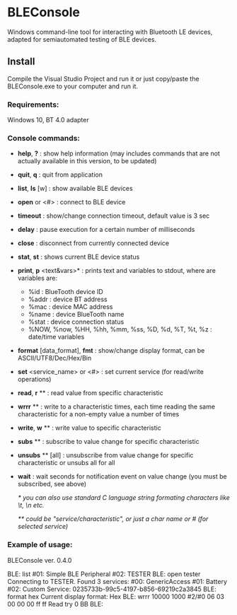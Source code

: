 # BLEConsole
Windows command-line tool for interacting with Bluetooth LE devices, adapted for semiautomated testing of BLE devices.

## Install
Compile the Visual Studio Project and run it or just copy/paste the BLEConsole.exe to your computer and run it.

### Requirements:

Windows 10, BT 4.0 adapter

### Console commands:

- **help**, **?**                      : show help information (may includes commands that are not actually available in this version, to be updated)
- **quit**, **q**                      : quit from application
- **list**, **ls** [w]                 : show available BLE devices
- **open** <name> or <#>           : connect to BLE device
- **timeout** <sec>                    : show/change connection timeout, default value is 3 sec
- **delay** <msec>                 : pause execution for a certain number of milliseconds
- **close**                        : disconnect from currently connected device
- **stat**, **st**                     : shows current BLE device status
- **print**, **p** <text&vars>*     : prints text and variables to stdout, where are variables are:
	* %id : BlueTooth device ID
	* %addr : device BT address
	* %mac : device MAC address
	* %name : device BlueTooth name
	* %stat : device connection status
	* %NOW, %now, %HH, %hh, %mm, %ss, %D, %d, %T, %t, %z : date/time variables
- **format** [data_format], **fmt**    : show/change display format, can be ASCII/UTF8/Dec/Hex/Bin
- **set** <service_name> or <#>    : set current service (for read/write operations)
- **read**, **r** <name>**              : read value from specific characteristic
- **wrrr** <repeats> <retries> <name>** <value> : write <value> to a <name> characteristic <repeats> times, each time reading the same characteristic for a non-empty value a number of <retries> times
- **write**, **w** <name>** <value>     : write value to specific characteristic
- **subs** <name>**                 : subscribe to value change for specific characteristic
- **unsubs** <name>** [all]         : unsubscribe from value change for specific characteristic or unsubs all for all
- **wait** : wait <timeout> seconds for notification event on value change (you must be subscribed, see above)
	
  _* you can also use standard C language string formating characters like \\t, \\n etc._
  
  _** <name> could be "service/characteristic", or just a char name or # (for selected service)_

### Example of usage:

BLEConsole ver. 0.4.0

BLE: list
#01: Simple BLE Peripheral
#02: TESTER
BLE: open tester
Connecting to TESTER.
Found 3 services:
#00: GenericAccess
#01: Battery
#02: Custom Service: 0235733b-99c5-4197-b856-69219c2a3845
BLE: format hex
Current display format: Hex
BLE: wrrr 10000 1000 #2/#0 06 03 00 00 00 ff ff
Read try 0
BB
BLE:


